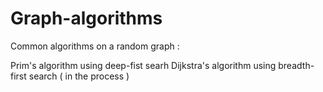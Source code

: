 # Graph-algorithms

Common algorithms on a random graph : 

Prim's algorithm using deep-fist searh
Dijkstra's algorithm using breadth-first search ( in the process )
